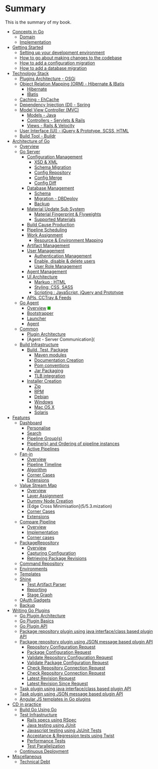 # Summary

This is the summary of my book.


* [Concepts in Go](1/1.1.md)
	* [Domain](1/1.1.md)
	* [Implementation]()
* [Getting Started](2/2.1.md)
	* [Setting up your development environment](2/2.1.md)
	* [How to go about making changes to the codebase](2/2.2.md)
	* [How to add a configuration migration](2/2.3.md)
	* [How to add a database migration](2/2.4.md)
* [Technology Stack](3/3.1.md)
	* [Plugins Architecture - OSGi](3/3.1.md)
	* [Object Relation Mapping (ORM) - Hibernate & IBatis](3/3.2.md)
	    * [Hibernate](3/3.2.md)
	    * [IBatis](422-ibatis)
	* [Caching - EhCache]()
	* [Dependency Injection (DI) - Spring](3/3.4.md)
	* [Model View Controller (MVC)]()
	    * [Models - Java]()
	    * [Controllers - Servlets & Rails]()
	    * [Views - Rails & Velocity]()
	* [User Interface (UI) - jQuery & Prototype, SCSS, HTML](3/3.6.md)
	* [Build Tool - Buildr]()
* [Architecture of Go](4/4.1.md)
	* [Overview](4/4.1.md)
	* [Go Server](4/4.2.md)
	    * [Configuration Management](4/4.2.md#521-configuration-management)
	        * [XSD & XML](4/4.2.md#5211-xsd--xml)
	        * [Schema Migration](4/4.2.md#5212-schema-migration)
	        * [Config Repository](4/4.2.md#5213-config-repository)
	        * [Config Merge](4/4.2.md#5214-config-merge)
	        * [Config Diff](4/4.2.md#5215-config-diff)
	    * [Database Management](4/4.2.md#522-database-management)
	        * [Schema](4/4.2.md#5221-schema)
	        * [Migration - DBDeploy](4/4.2.md#5222-database-migrations)
	        * [Backup](4/4.2.md#5223-backup)
	    * [Material Update Sub System](4/4.2.md#523-material-update-sub-system-mdu)
	        * [Material Fingerprint & Flyweights](4/4.2.md#5231-material-fingerprint--flyweights)
	        * [Supported Materials](4/4.2.md#5232-supported-materials)
	    * [Build Cause Production](4/4.2.md#524-build-cause-production)
	    * [Pipeline Scheduling](4/4.2.md#525-pipeline-scheduling)
	    * [Work Assignment](4/4.2.md#526-work-assignment)
	        * [Resource & Environment Mapping](4/4.2.md#5261-resource--environment-mapping)
	    * [Artifact Management](4/4.2.md#527-artifact-management)
	    * [User Management](4/4.2.md#528-user-management)
	        * [Authentication Management](4/4.2.md#5281-authentication-management)
	        * [Enable, disable & delete users](4/4.2.md#5282-enable-disable--delete-users)
	        * [User Role Management](4/4.2.md#5283-user-role-management)
	    * [Agent Management](4/4.2.md#529-agent-management)
	    * [UI Architecture](4/4.2.md#5210-user-interface-architecture)
	        * [Markup : HTML](4/4.2.md#52101-markup--html)
	        * [Styling: CSS, SASS](4/4.2.md#52102-styling--css-sass)
	        * [Scripting : JavaScript, jQuery and Prototype](4/4.2.md#52103-scripting-javascript-jquery-and-prototype)
	    * [APIs, CCTray & Feeds](4/4.2.md#5211-apis-cctray--feeds)
	* [Go Agent](4/4.3.md)
	    * [Overview](4/4.3.md#agent-overview) ![DONE](images/green.png)
	    * [Bootstrapper](4/4.3.md#agent-bootstrapper)
	    * [Launcher](4/4.3.md#agent-launcher)
	    * [Agent](4/4.3.md#agent)
	* [Common](4/4.4.md)
	    * [Plugin Architecture](4/4.4.1.md)
	    * [Agent - Server Communication](
	* [Build Infrastructure](4/4.5.md)
	    * [Build, Test, Package](4/4.5.md#packaging)
	         * [Maven modules](4/4.5.md#modules)
	         * [Documentation Creation](4/4.5.md#documentation-creation)
	         * [Pom conventions](4/4.5.md#pom-conventions)
	         * [Jar Packaging](4/4.5.md#jar-packaging)
	         * [TLB integration](4/4.5.md#tlb-integration)
	    * [Installer Creation](4/4.5.md#installer-creation)
	        * [Zip](4/4.5.md#zip)
	        * [RPM](4/4.5.md#rpm)
	        * [Debian](4/4.5.md#debian)
	        * [Windows](4/4.5.md#windows)
	        * [Mac OS X](4/4.5.md#mac-osx)
	        * [Solaris](4/4.5.md#solaris)
* [Features](5/5.1.md)
	* [Dashboard](5/5.1.md)
	    * [Personalise](5/5.1.md#611-personalise)
	    * [Search](5/5.1.md#612-search)
	    * [Pipeline Group(s)](5/5.1.md#613-pipeline-groups)
	    * [Pipeline(s) and Ordering of pipeline instances](5/5.1.md#614-pipelines-and-ordering-of-pipeline-instances)
	    * [Active Pipelines](5/5.1.md#615-active-pipelines)
	* [Fan-in](5/5.2.md)
	    * [Overview](5/5.2.md#overview)
	    * [Pipeline Timeline](5/5.2.md#pipeline-timeline)
	    * [Algorithm](5/5.2.md#algorithm)
	    * [Corner Cases](5/5.2.md#corner-cases)
	    * [Extensions](5/5.2.md#extensions)
	* [Value Stream Map](5/5.3.md)
	    * [Overview](5/5.3.md#overview)
	    * [Layer Assignment](5/5.3.md#layer-assignment)
	    * [Dummy Node Creation](5/5.3.md#dummy-node-creation)
	    * [Edge Cross Minimisation](5/5.3.<md id="edge-cross-mini"></md>mization)
	    * [Corner Cases](5/5.3.md#corner-cases)
	    * [Extensions](5/5.3.md#extensions)
	* [Compare Pipeline](5/5.4.md)
	    * [Overview](5/5.4.md#641-overview)
	    * [Implementation](5/5.4.md#642-implementation)
	    * [Corner cases](5/5.4.md#643-corner-cases)
	* [PackageRepository](5/5.5.md)
	    * [Overview](5/5.5.md)
	    * [Capturing Configuration](5/5.5.md#package-configuration)
	    * [Retrieving Package Revisions](5/5.5.md#package-revision)
	* [Command Repository]()
	* [Environments](5/5.7.md)
	* [Templates]()
	* [Shine]()
	    * [Test Artifact Parser]() 
	    * [Reporting]()
	    * [Stage Graph]()
	* [OAuth Gadgets](5/5.10.md)
	* [Backup](5/5.11.md)
* [Writing Go Plugins](writing_go_plugins/overview.md)
    * [Go Plugin Architecture](4/4.4.1.md)
    * [Go Plugin Basics](writing_go_plugins/go_plugins_basics.md)
    * [Go Plugin API](writing_go_plugins/go_plugin_api.md)
    * [Package repository plugin using java interface/class based plugin API](writing_go_plugins/package_material/writing_go_package_material_plugin.md)
    * [Package repository plugin using JSON message based plugin API](writing_go_plugins/package_material/json_message_based_package_material_extension.md)
        * [Repository Configuration Request](writing_go_plugins/package_material/version_1_0/repository_configuration.md)
        * [Package Configuration Request](writing_go_plugins/package_material/version_1_0/package_configuration.md)
        * [Validate Repository Configuration Request](writing_go_plugins/package_material/version_1_0/validate_repository_configuration.md)
        * [Validate Package Configuration Request](writing_go_plugins/package_material/version_1_0/validate_package_configuration.md)
        * [Check Repository Connection Request](writing_go_plugins/package_material/version_1_0/check_repository_connection.md)
        * [Check Repository Connection Request](writing_go_plugins/package_material/version_1_0/check_package_connection.md)
        * [Latest Revision Request](writing_go_plugins/package_material/version_1_0/latest_revision.md)
        * [Latest Revision Since Request](writing_go_plugins/package_material/version_1_0/latest_revision_since.md)
    * [Task plugin using java interface/class based plugin API](writing_go_plugins/task/writing_go_task_plugins.md)
    * [Task plugin using JSON message based plugin API](writing_go_plugins/task/json_message_based_task_extension.md)
    * [Angular JS templates in Go plugins](writing_go_plugins/angular-js-templates-in-go-plugins.md)
* [CD in practice](6/6.1.md)
	* [Build Go Using Go](6/6.1.md)
	* [Test Infrastructure](6/6.2.md)
	    * [Rails specs using RSpec](6/6.2.md#721-rails-specs-using-rspec)
    	* [Java testing using JUnit](6/6.2.md#722-java-testing-using-junit)
	    * [Javascript testing using JsUnit Tests](6/6.2.md#723-javascript-testing-using-jsunit-tests)
	    * [Acceptance & Regression tests using Twist](6/6.2.md#724-acceptance--regression-tests-using-twist)
        * [Performance Tests](6/6.2.md#725-performance-tests)
    	* [Test Parallelization](6/6.2.md#726-test-parallelization)
	* [Continuous Deployment]()
* [Miscellaneous](7/7.1.md)
	* [Technical Debt](7/7.1.md)
